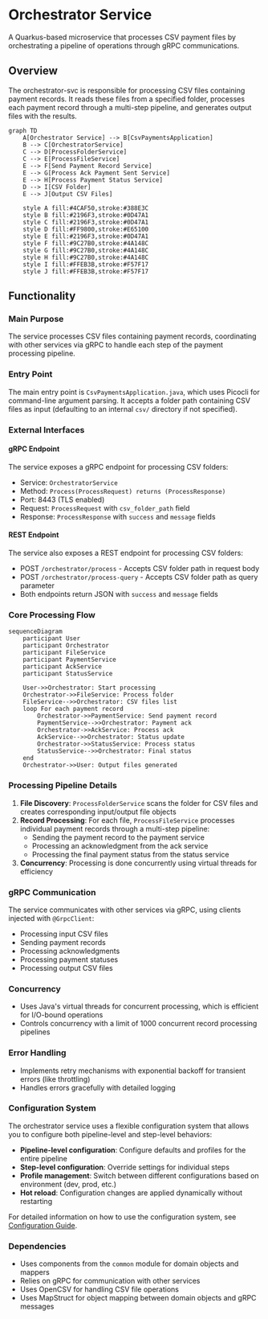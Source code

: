 # Orchestrator Service

A Quarkus-based microservice that processes CSV payment files by orchestrating a pipeline of operations through gRPC communications.

## Overview

The orchestrator-svc is responsible for processing CSV files containing payment records. It reads these files from a specified folder, processes each payment record through a multi-step pipeline, and generates output files with the results.

```mermaid
graph TD
    A[Orchestrator Service] --> B[CsvPaymentsApplication]
    B --> C[OrchestratorService]
    C --> D[ProcessFolderService]
    C --> E[ProcessFileService]
    E --> F[Send Payment Record Service]
    E --> G[Process Ack Payment Sent Service]
    E --> H[Process Payment Status Service]
    D --> I[CSV Folder]
    E --> J[Output CSV Files]
    
    style A fill:#4CAF50,stroke:#388E3C
    style B fill:#2196F3,stroke:#0D47A1
    style C fill:#2196F3,stroke:#0D47A1
    style D fill:#FF9800,stroke:#E65100
    style E fill:#2196F3,stroke:#0D47A1
    style F fill:#9C27B0,stroke:#4A148C
    style G fill:#9C27B0,stroke:#4A148C
    style H fill:#9C27B0,stroke:#4A148C
    style I fill:#FFEB3B,stroke:#F57F17
    style J fill:#FFEB3B,stroke:#F57F17
```

## Functionality

### Main Purpose
The service processes CSV files containing payment records, coordinating with other services via gRPC to handle each step of the payment processing pipeline.

### Entry Point
The main entry point is `CsvPaymentsApplication.java`, which uses Picocli for command-line argument parsing. It accepts a folder path containing CSV files as input (defaulting to an internal `csv/` directory if not specified).

### External Interfaces

#### gRPC Endpoint
The service exposes a gRPC endpoint for processing CSV folders:
- Service: `OrchestratorService`
- Method: `Process(ProcessRequest) returns (ProcessResponse)`
- Port: 8443 (TLS enabled)
- Request: `ProcessRequest` with `csv_folder_path` field
- Response: `ProcessResponse` with `success` and `message` fields

#### REST Endpoint
The service also exposes a REST endpoint for processing CSV folders:
- POST `/orchestrator/process` - Accepts CSV folder path in request body
- POST `/orchestrator/process-query` - Accepts CSV folder path as query parameter
- Both endpoints return JSON with `success` and `message` fields

### Core Processing Flow

```mermaid
sequenceDiagram
    participant User
    participant Orchestrator
    participant FileService
    participant PaymentService
    participant AckService
    participant StatusService
    
    User->>Orchestrator: Start processing
    Orchestrator->>FileService: Process folder
    FileService-->>Orchestrator: CSV files list
    loop For each payment record
        Orchestrator->>PaymentService: Send payment record
        PaymentService-->>Orchestrator: Payment ack
        Orchestrator->>AckService: Process ack
        AckService-->>Orchestrator: Status update
        Orchestrator->>StatusService: Process status
        StatusService-->>Orchestrator: Final status
    end
    Orchestrator->>User: Output files generated
```

### Processing Pipeline Details
1. **File Discovery**: `ProcessFolderService` scans the folder for CSV files and creates corresponding input/output file objects
2. **Record Processing**: For each file, `ProcessFileService` processes individual payment records through a multi-step pipeline:
   - Sending the payment record to the payment service
   - Processing an acknowledgment from the ack service
   - Processing the final payment status from the status service
3. **Concurrency**: Processing is done concurrently using virtual threads for efficiency

### gRPC Communication
The service communicates with other services via gRPC, using clients injected with `@GrpcClient`:
- Processing input CSV files
- Sending payment records
- Processing acknowledgments
- Processing payment statuses
- Processing output CSV files

### Concurrency
- Uses Java's virtual threads for concurrent processing, which is efficient for I/O-bound operations
- Controls concurrency with a limit of 1000 concurrent record processing pipelines

### Error Handling
- Implements retry mechanisms with exponential backoff for transient errors (like throttling)
- Handles errors gracefully with detailed logging

### Configuration System

The orchestrator service uses a flexible configuration system that allows you to configure both pipeline-level and step-level behaviors:

- **Pipeline-level configuration**: Configure defaults and profiles for the entire pipeline
- **Step-level configuration**: Override settings for individual steps
- **Profile management**: Switch between different configurations based on environment (dev, prod, etc.)
- **Hot reload**: Configuration changes are applied dynamically without restarting

For detailed information on how to use the configuration system, see [Configuration Guide](../pipeline-framework/docs/CONFIGURATION_CONSOLIDATED.md).

### Dependencies
- Uses components from the `common` module for domain objects and mappers
- Relies on gRPC for communication with other services
- Uses OpenCSV for handling CSV file operations
- Uses MapStruct for object mapping between domain objects and gRPC messages